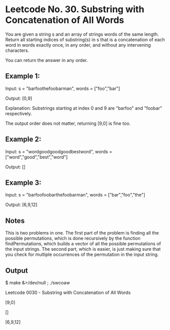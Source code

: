 # Leetcode No. 30.  Substring with Concatenation of All Words


You are given a string s and an array of strings words of the same length. Return all starting indices of substring(s) in s that is a concatenation of each word in words exactly once, in any order, and without any intervening characters.

You can return the answer in any order.

 

## Example 1:

Input: s = "barfoothefoobarman", words = ["foo","bar"]

Output: [0,9]

Explanation: Substrings starting at index 0 and 9 are "barfoo" and "foobar" respectively.

The output order does not matter, returning [9,0] is fine too.

## Example 2:


Input: s = "wordgoodgoodgoodbestword", words = ["word","good","best","word"]

Output: []

## Example 3:


Input: s = "barfoofoobarthefoobarman", words = ["bar","foo","the"]

Output: [6,9,12]


## Notes
This is two problems in one.  The first part of the problem is finding all the possible permutations, which is done recursively by the function findPermutations, which builds a vector of all the possible permutations of the input strings.  The second part, which is easier, is just making sure that you check for multiple occurrences of the permutation in the input string.


## Output

$ make &>/dev/null ; ./swcoaw

Leetcode 0030 - Substring with Concatenation of All Words

[9,0]

[]

[6,9,12]


